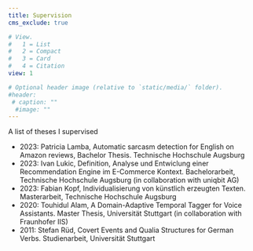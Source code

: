 ```yaml
---
title: Supervision
cms_exclude: true

# View.
#   1 = List
#   2 = Compact
#   3 = Card
#   4 = Citation
view: 1

# Optional header image (relative to `static/media/` folder).
#header:
 # caption: ""
  #image: ""
---
```


A list of theses I supervised

- 2023: Patricia Lamba, Automatic sarcasm detection for English on Amazon reviews, Bachelor Thesis. Technische Hochschule Augsburg
- 2023: Ivan Lukic, Definition, Analyse und Entwiclung einer Recommendation Engine im E-Commerce Kontext. Bachelorarbeit, Technische Hochschule Augsburg (in collaboration with uniqbit AG)
- 2023: Fabian Kopf, Individualisierung von künstlich erzeugten Texten. Masterarbeit, Technische Hochschule Augsburg
- 2020: Touhidul Alam, A Domain-Adaptive Temporal Tagger for Voice Assistants. Master Thesis, Universität Stuttgart (in collaboration with Fraunhofer IIS)
- 2011: Stefan Rüd, Covert Events and Qualia Structures for German Verbs. Studienarbeit, Universität Stuttgart